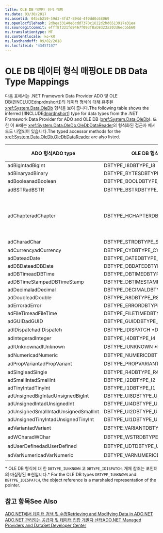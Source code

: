 ```yaml
---
title: OLE DB 데이터 형식 매핑
ms.date: 03/30/2017
ms.assetid: 04bcb259-59d3-4fd7-894d-4f0dd0c68069
ms.openlocfilehash: 2dbea33140e6cdd7370c1822d2bd6513917a31ea
ms.sourcegitcommit: efff8f331fd9467f093f8ab8d23a203d6ecb5b60
ms.translationtype: MT
ms.contentlocale: ko-KR
ms.lasthandoff: 09/02/2018
ms.locfileid: "43457107"
---
```

# <a name="ole-db-data-type-mappings"></a><span data-ttu-id="5cca8-102">OLE DB 데이터 형식 매핑</span><span class="sxs-lookup"><span data-stu-id="5cca8-102">OLE DB Data Type Mappings</span></span>
<span data-ttu-id="5cca8-103">다음 표에서는 .NET Framework Data Provider ADO 및 OLE DB([!INCLUDE[dnprdnshort](../../../../includes/dnprdnshort-md.md)])의 데이터 형식에 대해 유추된 <xref:System.Data.OleDb> 형식을 보여 줍니다.</span><span class="sxs-lookup"><span data-stu-id="5cca8-103">The following table shows the inferred [!INCLUDE[dnprdnshort](../../../../includes/dnprdnshort-md.md)] type for data types from the .NET Framework Data Provider for ADO and OLE DB (<xref:System.Data.OleDb>).</span></span> <span data-ttu-id="5cca8-104">또한 이 표에는 <xref:System.Data.OleDb.OleDbDataReader>의 형식화된 접근자 메서드도 나열되어 있습니다.</span><span class="sxs-lookup"><span data-stu-id="5cca8-104">The typed accessor methods for the <xref:System.Data.OleDb.OleDbDataReader> are also listed.</span></span>  
  
|<span data-ttu-id="5cca8-105">ADO 형식</span><span class="sxs-lookup"><span data-stu-id="5cca8-105">ADO type</span></span>|<span data-ttu-id="5cca8-106">OLE DB 형식</span><span class="sxs-lookup"><span data-stu-id="5cca8-106">OLE DB type</span></span>|[!INCLUDE[dnprdnshort](../../../../includes/dnprdnshort-md.md)]<span data-ttu-id="5cca8-107"> 형식</span><span class="sxs-lookup"><span data-stu-id="5cca8-107"> type</span></span>|[!INCLUDE[dnprdnshort](../../../../includes/dnprdnshort-md.md)]<span data-ttu-id="5cca8-108">의 형식화된 접근자</span><span class="sxs-lookup"><span data-stu-id="5cca8-108"> typed accessor</span></span>|  
|--------------|-----------------|----------------------------------------------------------------------|--------------------------------------------------------------------------------|  
|<span data-ttu-id="5cca8-109">adBigInt</span><span class="sxs-lookup"><span data-stu-id="5cca8-109">adBigInt</span></span>|<span data-ttu-id="5cca8-110">DBTYPE_I8</span><span class="sxs-lookup"><span data-stu-id="5cca8-110">DBTYPE_I8</span></span>|<span data-ttu-id="5cca8-111">Int64</span><span class="sxs-lookup"><span data-stu-id="5cca8-111">Int64</span></span>|<span data-ttu-id="5cca8-112">GetInt64()</span><span class="sxs-lookup"><span data-stu-id="5cca8-112">GetInt64()</span></span>|  
|<span data-ttu-id="5cca8-113">adBinary</span><span class="sxs-lookup"><span data-stu-id="5cca8-113">adBinary</span></span>|<span data-ttu-id="5cca8-114">DBTYPE_BYTES</span><span class="sxs-lookup"><span data-stu-id="5cca8-114">DBTYPE_BYTES</span></span>|<span data-ttu-id="5cca8-115">Byte[]</span><span class="sxs-lookup"><span data-stu-id="5cca8-115">Byte[]</span></span>|<span data-ttu-id="5cca8-116">GetBytes()</span><span class="sxs-lookup"><span data-stu-id="5cca8-116">GetBytes()</span></span>|  
|<span data-ttu-id="5cca8-117">adBoolean</span><span class="sxs-lookup"><span data-stu-id="5cca8-117">adBoolean</span></span>|<span data-ttu-id="5cca8-118">DBTYPE_BOOL</span><span class="sxs-lookup"><span data-stu-id="5cca8-118">DBTYPE_BOOL</span></span>|<span data-ttu-id="5cca8-119">Boolean</span><span class="sxs-lookup"><span data-stu-id="5cca8-119">Boolean</span></span>|<span data-ttu-id="5cca8-120">GetBoolean()</span><span class="sxs-lookup"><span data-stu-id="5cca8-120">GetBoolean()</span></span>|  
|<span data-ttu-id="5cca8-121">adBSTR</span><span class="sxs-lookup"><span data-stu-id="5cca8-121">adBSTR</span></span>|<span data-ttu-id="5cca8-122">DBTYPE_BSTR</span><span class="sxs-lookup"><span data-stu-id="5cca8-122">DBTYPE_BSTR</span></span>|<span data-ttu-id="5cca8-123">문자열</span><span class="sxs-lookup"><span data-stu-id="5cca8-123">String</span></span>|<span data-ttu-id="5cca8-124">GetString()</span><span class="sxs-lookup"><span data-stu-id="5cca8-124">GetString()</span></span>|  
|<span data-ttu-id="5cca8-125">adChapter</span><span class="sxs-lookup"><span data-stu-id="5cca8-125">adChapter</span></span>|<span data-ttu-id="5cca8-126">DBTYPE_HCHAPTER</span><span class="sxs-lookup"><span data-stu-id="5cca8-126">DBTYPE_HCHAPTER</span></span>|<span data-ttu-id="5cca8-127">`DataReader`를 통해 지원됩니다.</span><span class="sxs-lookup"><span data-stu-id="5cca8-127">Supported through the `DataReader`.</span></span> <span data-ttu-id="5cca8-128">참조 [DataReader를 사용 하 여 데이터를 검색](../../../../docs/framework/data/adonet/retrieving-data-using-a-datareader.md)합니다.</span><span class="sxs-lookup"><span data-stu-id="5cca8-128">See [Retrieving Data Using a DataReader](../../../../docs/framework/data/adonet/retrieving-data-using-a-datareader.md).</span></span>|<span data-ttu-id="5cca8-129">GetValue()</span><span class="sxs-lookup"><span data-stu-id="5cca8-129">GetValue()</span></span>|  
|<span data-ttu-id="5cca8-130">adChar</span><span class="sxs-lookup"><span data-stu-id="5cca8-130">adChar</span></span>|<span data-ttu-id="5cca8-131">DBTYPE_STR</span><span class="sxs-lookup"><span data-stu-id="5cca8-131">DBTYPE_STR</span></span>|<span data-ttu-id="5cca8-132">문자열</span><span class="sxs-lookup"><span data-stu-id="5cca8-132">String</span></span>|<span data-ttu-id="5cca8-133">GetString()</span><span class="sxs-lookup"><span data-stu-id="5cca8-133">GetString()</span></span>|  
|<span data-ttu-id="5cca8-134">adCurrency</span><span class="sxs-lookup"><span data-stu-id="5cca8-134">adCurrency</span></span>|<span data-ttu-id="5cca8-135">DBTYPE_CY</span><span class="sxs-lookup"><span data-stu-id="5cca8-135">DBTYPE_CY</span></span>|<span data-ttu-id="5cca8-136">Decimal</span><span class="sxs-lookup"><span data-stu-id="5cca8-136">Decimal</span></span>|<span data-ttu-id="5cca8-137">GetDecimal()</span><span class="sxs-lookup"><span data-stu-id="5cca8-137">GetDecimal()</span></span>|  
|<span data-ttu-id="5cca8-138">adDate</span><span class="sxs-lookup"><span data-stu-id="5cca8-138">adDate</span></span>|<span data-ttu-id="5cca8-139">DBTYPE_DATE</span><span class="sxs-lookup"><span data-stu-id="5cca8-139">DBTYPE_DATE</span></span>|<span data-ttu-id="5cca8-140">DateTime</span><span class="sxs-lookup"><span data-stu-id="5cca8-140">DateTime</span></span>|<span data-ttu-id="5cca8-141">GetDateTime()</span><span class="sxs-lookup"><span data-stu-id="5cca8-141">GetDateTime()</span></span>|  
|<span data-ttu-id="5cca8-142">adDBDate</span><span class="sxs-lookup"><span data-stu-id="5cca8-142">adDBDate</span></span>|<span data-ttu-id="5cca8-143">DBTYPE_DBDATE</span><span class="sxs-lookup"><span data-stu-id="5cca8-143">DBTYPE_DBDATE</span></span>|<span data-ttu-id="5cca8-144">DateTime</span><span class="sxs-lookup"><span data-stu-id="5cca8-144">DateTime</span></span>|<span data-ttu-id="5cca8-145">GetDateTime()</span><span class="sxs-lookup"><span data-stu-id="5cca8-145">GetDateTime()</span></span>|  
|<span data-ttu-id="5cca8-146">adDBTime</span><span class="sxs-lookup"><span data-stu-id="5cca8-146">adDBTime</span></span>|<span data-ttu-id="5cca8-147">DBTYPE_DBTIME</span><span class="sxs-lookup"><span data-stu-id="5cca8-147">DBTYPE_DBTIME</span></span>|<span data-ttu-id="5cca8-148">DateTime</span><span class="sxs-lookup"><span data-stu-id="5cca8-148">DateTime</span></span>|<span data-ttu-id="5cca8-149">GetDateTime()</span><span class="sxs-lookup"><span data-stu-id="5cca8-149">GetDateTime()</span></span>|  
|<span data-ttu-id="5cca8-150">adDBTimeStamp</span><span class="sxs-lookup"><span data-stu-id="5cca8-150">adDBTimeStamp</span></span>|<span data-ttu-id="5cca8-151">DBTYPE_DBTIMESTAMP</span><span class="sxs-lookup"><span data-stu-id="5cca8-151">DBTYPE_DBTIMESTAMP</span></span>|<span data-ttu-id="5cca8-152">DateTime</span><span class="sxs-lookup"><span data-stu-id="5cca8-152">DateTime</span></span>|<span data-ttu-id="5cca8-153">GetDateTime()</span><span class="sxs-lookup"><span data-stu-id="5cca8-153">GetDateTime()</span></span>|  
|<span data-ttu-id="5cca8-154">adDecimal</span><span class="sxs-lookup"><span data-stu-id="5cca8-154">adDecimal</span></span>|<span data-ttu-id="5cca8-155">DBTYPE_DECIMAL</span><span class="sxs-lookup"><span data-stu-id="5cca8-155">DBTYPE_DECIMAL</span></span>|<span data-ttu-id="5cca8-156">Decimal</span><span class="sxs-lookup"><span data-stu-id="5cca8-156">Decimal</span></span>|<span data-ttu-id="5cca8-157">GetDecimal()</span><span class="sxs-lookup"><span data-stu-id="5cca8-157">GetDecimal()</span></span>|  
|<span data-ttu-id="5cca8-158">adDouble</span><span class="sxs-lookup"><span data-stu-id="5cca8-158">adDouble</span></span>|<span data-ttu-id="5cca8-159">DBTYPE_R8</span><span class="sxs-lookup"><span data-stu-id="5cca8-159">DBTYPE_R8</span></span>|<span data-ttu-id="5cca8-160">Double</span><span class="sxs-lookup"><span data-stu-id="5cca8-160">Double</span></span>|<span data-ttu-id="5cca8-161">GetDouble()</span><span class="sxs-lookup"><span data-stu-id="5cca8-161">GetDouble()</span></span>|  
|<span data-ttu-id="5cca8-162">adError</span><span class="sxs-lookup"><span data-stu-id="5cca8-162">adError</span></span>|<span data-ttu-id="5cca8-163">DBTYPE_ERROR</span><span class="sxs-lookup"><span data-stu-id="5cca8-163">DBTYPE_ERROR</span></span>|<span data-ttu-id="5cca8-164">ExternalException</span><span class="sxs-lookup"><span data-stu-id="5cca8-164">ExternalException</span></span>|<span data-ttu-id="5cca8-165">GetValue()</span><span class="sxs-lookup"><span data-stu-id="5cca8-165">GetValue()</span></span>|  
|<span data-ttu-id="5cca8-166">adFileTime</span><span class="sxs-lookup"><span data-stu-id="5cca8-166">adFileTime</span></span>|<span data-ttu-id="5cca8-167">DBTYPE_FILETIME</span><span class="sxs-lookup"><span data-stu-id="5cca8-167">DBTYPE_FILETIME</span></span>|<span data-ttu-id="5cca8-168">DateTime</span><span class="sxs-lookup"><span data-stu-id="5cca8-168">DateTime</span></span>|<span data-ttu-id="5cca8-169">GetDateTime()</span><span class="sxs-lookup"><span data-stu-id="5cca8-169">GetDateTime()</span></span>|  
|<span data-ttu-id="5cca8-170">adGUID</span><span class="sxs-lookup"><span data-stu-id="5cca8-170">adGUID</span></span>|<span data-ttu-id="5cca8-171">DBTYPE_GUID</span><span class="sxs-lookup"><span data-stu-id="5cca8-171">DBTYPE_GUID</span></span>|<span data-ttu-id="5cca8-172">Guid</span><span class="sxs-lookup"><span data-stu-id="5cca8-172">Guid</span></span>|<span data-ttu-id="5cca8-173">GetGuid()</span><span class="sxs-lookup"><span data-stu-id="5cca8-173">GetGuid()</span></span>|  
|<span data-ttu-id="5cca8-174">adIDispatch</span><span class="sxs-lookup"><span data-stu-id="5cca8-174">adIDispatch</span></span>|<span data-ttu-id="5cca8-175">DBTYPE_IDISPATCH \*</span><span class="sxs-lookup"><span data-stu-id="5cca8-175">DBTYPE_IDISPATCH \*</span></span>|<span data-ttu-id="5cca8-176">개체</span><span class="sxs-lookup"><span data-stu-id="5cca8-176">Object</span></span>|<span data-ttu-id="5cca8-177">GetValue()</span><span class="sxs-lookup"><span data-stu-id="5cca8-177">GetValue()</span></span>|  
|<span data-ttu-id="5cca8-178">adInteger</span><span class="sxs-lookup"><span data-stu-id="5cca8-178">adInteger</span></span>|<span data-ttu-id="5cca8-179">DBTYPE_I4</span><span class="sxs-lookup"><span data-stu-id="5cca8-179">DBTYPE_I4</span></span>|<span data-ttu-id="5cca8-180">Int32</span><span class="sxs-lookup"><span data-stu-id="5cca8-180">Int32</span></span>|<span data-ttu-id="5cca8-181">GetInt32()</span><span class="sxs-lookup"><span data-stu-id="5cca8-181">GetInt32()</span></span>|  
|<span data-ttu-id="5cca8-182">adIUnknown</span><span class="sxs-lookup"><span data-stu-id="5cca8-182">adIUnknown</span></span>|<span data-ttu-id="5cca8-183">DBTYPE_IUNKNOWN \*</span><span class="sxs-lookup"><span data-stu-id="5cca8-183">DBTYPE_IUNKNOWN \*</span></span>|<span data-ttu-id="5cca8-184">개체</span><span class="sxs-lookup"><span data-stu-id="5cca8-184">Object</span></span>|<span data-ttu-id="5cca8-185">GetValue()</span><span class="sxs-lookup"><span data-stu-id="5cca8-185">GetValue()</span></span>|  
|<span data-ttu-id="5cca8-186">adNumeric</span><span class="sxs-lookup"><span data-stu-id="5cca8-186">adNumeric</span></span>|<span data-ttu-id="5cca8-187">DBTYPE_NUMERIC</span><span class="sxs-lookup"><span data-stu-id="5cca8-187">DBTYPE_NUMERIC</span></span>|<span data-ttu-id="5cca8-188">Decimal</span><span class="sxs-lookup"><span data-stu-id="5cca8-188">Decimal</span></span>|<span data-ttu-id="5cca8-189">GetDecimal()</span><span class="sxs-lookup"><span data-stu-id="5cca8-189">GetDecimal()</span></span>|  
|<span data-ttu-id="5cca8-190">adPropVariant</span><span class="sxs-lookup"><span data-stu-id="5cca8-190">adPropVariant</span></span>|<span data-ttu-id="5cca8-191">DBTYPE_PROPVARIANT</span><span class="sxs-lookup"><span data-stu-id="5cca8-191">DBTYPE_PROPVARIANT</span></span>|<span data-ttu-id="5cca8-192">개체</span><span class="sxs-lookup"><span data-stu-id="5cca8-192">Object</span></span>|<span data-ttu-id="5cca8-193">GetValue()</span><span class="sxs-lookup"><span data-stu-id="5cca8-193">GetValue()</span></span>|  
|<span data-ttu-id="5cca8-194">adSingle</span><span class="sxs-lookup"><span data-stu-id="5cca8-194">adSingle</span></span>|<span data-ttu-id="5cca8-195">DBTYPE_R4</span><span class="sxs-lookup"><span data-stu-id="5cca8-195">DBTYPE_R4</span></span>|<span data-ttu-id="5cca8-196">Single</span><span class="sxs-lookup"><span data-stu-id="5cca8-196">Single</span></span>|<span data-ttu-id="5cca8-197">GetFloat()</span><span class="sxs-lookup"><span data-stu-id="5cca8-197">GetFloat()</span></span>|  
|<span data-ttu-id="5cca8-198">adSmallInt</span><span class="sxs-lookup"><span data-stu-id="5cca8-198">adSmallInt</span></span>|<span data-ttu-id="5cca8-199">DBTYPE_I2</span><span class="sxs-lookup"><span data-stu-id="5cca8-199">DBTYPE_I2</span></span>|<span data-ttu-id="5cca8-200">Int16</span><span class="sxs-lookup"><span data-stu-id="5cca8-200">Int16</span></span>|<span data-ttu-id="5cca8-201">GetInt16()</span><span class="sxs-lookup"><span data-stu-id="5cca8-201">GetInt16()</span></span>|  
|<span data-ttu-id="5cca8-202">adTinyInt</span><span class="sxs-lookup"><span data-stu-id="5cca8-202">adTinyInt</span></span>|<span data-ttu-id="5cca8-203">DBTYPE_I1</span><span class="sxs-lookup"><span data-stu-id="5cca8-203">DBTYPE_I1</span></span>|<span data-ttu-id="5cca8-204">Byte</span><span class="sxs-lookup"><span data-stu-id="5cca8-204">Byte</span></span>|<span data-ttu-id="5cca8-205">GetByte()</span><span class="sxs-lookup"><span data-stu-id="5cca8-205">GetByte()</span></span>|  
|<span data-ttu-id="5cca8-206">adUnsignedBigInt</span><span class="sxs-lookup"><span data-stu-id="5cca8-206">adUnsignedBigInt</span></span>|<span data-ttu-id="5cca8-207">DBTYPE_UI8</span><span class="sxs-lookup"><span data-stu-id="5cca8-207">DBTYPE_UI8</span></span>|<span data-ttu-id="5cca8-208">UInt64</span><span class="sxs-lookup"><span data-stu-id="5cca8-208">UInt64</span></span>|<span data-ttu-id="5cca8-209">GetValue()</span><span class="sxs-lookup"><span data-stu-id="5cca8-209">GetValue()</span></span>|  
|<span data-ttu-id="5cca8-210">adUnsignedInt</span><span class="sxs-lookup"><span data-stu-id="5cca8-210">adUnsignedInt</span></span>|<span data-ttu-id="5cca8-211">DBTYPE_UI4</span><span class="sxs-lookup"><span data-stu-id="5cca8-211">DBTYPE_UI4</span></span>|<span data-ttu-id="5cca8-212">UInt32</span><span class="sxs-lookup"><span data-stu-id="5cca8-212">UInt32</span></span>|<span data-ttu-id="5cca8-213">GetValue()</span><span class="sxs-lookup"><span data-stu-id="5cca8-213">GetValue()</span></span>|  
|<span data-ttu-id="5cca8-214">adUnsignedSmallInt</span><span class="sxs-lookup"><span data-stu-id="5cca8-214">adUnsignedSmallInt</span></span>|<span data-ttu-id="5cca8-215">DBTYPE_UI2</span><span class="sxs-lookup"><span data-stu-id="5cca8-215">DBTYPE_UI2</span></span>|<span data-ttu-id="5cca8-216">UInt16</span><span class="sxs-lookup"><span data-stu-id="5cca8-216">UInt16</span></span>|<span data-ttu-id="5cca8-217">GetValue()</span><span class="sxs-lookup"><span data-stu-id="5cca8-217">GetValue()</span></span>|  
|<span data-ttu-id="5cca8-218">adUnsignedTinyInt</span><span class="sxs-lookup"><span data-stu-id="5cca8-218">adUnsignedTinyInt</span></span>|<span data-ttu-id="5cca8-219">DBTYPE_UI1</span><span class="sxs-lookup"><span data-stu-id="5cca8-219">DBTYPE_UI1</span></span>|<span data-ttu-id="5cca8-220">Byte</span><span class="sxs-lookup"><span data-stu-id="5cca8-220">Byte</span></span>|<span data-ttu-id="5cca8-221">GetByte()</span><span class="sxs-lookup"><span data-stu-id="5cca8-221">GetByte()</span></span>|  
|<span data-ttu-id="5cca8-222">adVariant</span><span class="sxs-lookup"><span data-stu-id="5cca8-222">adVariant</span></span>|<span data-ttu-id="5cca8-223">DBTYPE_VARIANT</span><span class="sxs-lookup"><span data-stu-id="5cca8-223">DBTYPE_VARIANT</span></span>|<span data-ttu-id="5cca8-224">개체</span><span class="sxs-lookup"><span data-stu-id="5cca8-224">Object</span></span>|<span data-ttu-id="5cca8-225">GetValue()</span><span class="sxs-lookup"><span data-stu-id="5cca8-225">GetValue()</span></span>|  
|<span data-ttu-id="5cca8-226">adWChar</span><span class="sxs-lookup"><span data-stu-id="5cca8-226">adWChar</span></span>|<span data-ttu-id="5cca8-227">DBTYPE_WSTR</span><span class="sxs-lookup"><span data-stu-id="5cca8-227">DBTYPE_WSTR</span></span>|<span data-ttu-id="5cca8-228">문자열</span><span class="sxs-lookup"><span data-stu-id="5cca8-228">String</span></span>|<span data-ttu-id="5cca8-229">GetString()</span><span class="sxs-lookup"><span data-stu-id="5cca8-229">GetString()</span></span>|  
|<span data-ttu-id="5cca8-230">adUserDefined</span><span class="sxs-lookup"><span data-stu-id="5cca8-230">adUserDefined</span></span>|<span data-ttu-id="5cca8-231">DBTYPE_UDT</span><span class="sxs-lookup"><span data-stu-id="5cca8-231">DBTYPE_UDT</span></span>|<span data-ttu-id="5cca8-232">지원되지 않음</span><span class="sxs-lookup"><span data-stu-id="5cca8-232">not supported</span></span>||  
|<span data-ttu-id="5cca8-233">adVarNumeric</span><span class="sxs-lookup"><span data-stu-id="5cca8-233">adVarNumeric</span></span>|<span data-ttu-id="5cca8-234">DBTYPE_VARNUMERIC</span><span class="sxs-lookup"><span data-stu-id="5cca8-234">DBTYPE_VARNUMERIC</span></span>|<span data-ttu-id="5cca8-235">지원되지 않음</span><span class="sxs-lookup"><span data-stu-id="5cca8-235">not supported</span></span>||  
  
 <span data-ttu-id="5cca8-236">\* OLE DB 형식에 대 한 `DBTYPE_IUNKNOWN` 고 `DBTYPE_IDISPATCH`, 개체 참조는 포인터의 마샬링된 표현입니다.</span><span class="sxs-lookup"><span data-stu-id="5cca8-236">\* For the OLE DB types `DBTYPE_IUNKNOWN` and `DBTYPE_IDISPATCH`, the object reference is a marshaled representation of the pointer.</span></span>  
  
## <a name="see-also"></a><span data-ttu-id="5cca8-237">참고 항목</span><span class="sxs-lookup"><span data-stu-id="5cca8-237">See Also</span></span>  
 [<span data-ttu-id="5cca8-238">ADO.NET에서 데이터 검색 및 수정</span><span class="sxs-lookup"><span data-stu-id="5cca8-238">Retrieving and Modifying Data in ADO.NET</span></span>](../../../../docs/framework/data/adonet/retrieving-and-modifying-data.md)  
 [<span data-ttu-id="5cca8-239">ADO.NET 관리되는 공급자 및 데이터 집합 개발자 센터</span><span class="sxs-lookup"><span data-stu-id="5cca8-239">ADO.NET Managed Providers and DataSet Developer Center</span></span>](https://go.microsoft.com/fwlink/?LinkId=217917)
